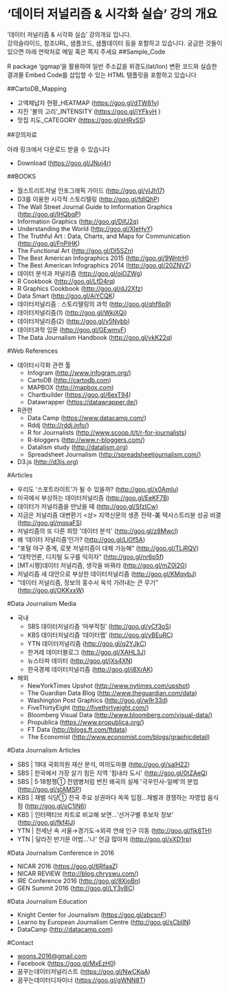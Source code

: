 ‘데이터 저널리즘 & 시각화 실습’ 강의 개요
===============

‘데이터 저널리즘 & 시각화 실습’ 강의개요 입니다.  
강의슬라이드, 참조URL, 샘플코드, 샘플데이터 등을 포함하고 있습니다. 
궁금한 것들이 있으면 아래 연락처로 메일 혹은 쪽지 주세요
##Sample_Code

R package ‘ggmap’을 활용하여 일반 주소값을 위경도(lat/lon) 변환 코드와 실습한 결과물 Embed Code를 삽입할 수 있는 HTML 탬플릿을 포함하고 있습니다 

##CartoDB_Mapping

- 고액체납자 현황_HEATMAP (https://goo.gl/dTW81y)
- 지진 '불의 고리'_INTENSITY (https://goo.gl/jYFkyH )
- 맛집 지도_CATEGORY (https://goo.gl/sHRvSS)

##강의자료

아래 링크에서 다운로드 받을 수 있습니다

- Download (https://goo.gl/JNuj4r)

##BOOKS
- 월스트리트저널 인포그래픽 가이드 (http://goo.gl/yIJh17)
- D3를 이용한 시각적 스토리텔링 (http://goo.gl/fdlQhP)
- The Wall Street Journal Guide to Imformation Graphics (http://goo.gl/IHQbqP)
- Information Graphics (http://goo.gl/DifJ2q)
- Understanding the World (http://goo.gl/XIeHyY)
- The Truthful Art : Data, Charts, and Maps for Communication (http://goo.gl/FnPiHK)
- The Functional Art (http://goo.gl/Dl5SZn)
- The Best American Infographics 2015 (http://goo.gl/9WntrH)
- The Best American Infographics 2014 (http://goo.gl/20ZNVZ)
- 데이터 분석과 저널리즘 (http://goo.gl/oiOZWg)
- R Cookbook (http://goo.gl/LfD4rq)
- R Graphics Cookbook (http://goo.gl/dJ2Xfz)
- Data Smart (http://goo.gl/AiYCQK)
- 데이터저널리즘 : 스토리텔링의 과학 (http://goo.gl/qhf6p9)
- 데이터저널리즘(1) (http://goo.gl/WkjXQi)
- 데이터저널리즘(2) (http://goo.gl/v5Nybb)
- 데이터과학 입문 (http://goo.gl/GEwmvF)
- The Data Journalism Handbook (http://goo.gl/vkK22q)

#Web References

- 데이터시각화 관련 툴
	- Infogram (http://www.infogram.org/)
	- CartoDB (http://cartodb.com)
	- MAPBOX (http://mapbox.com)
	- Chartbuilder (https://goo.gl/6exT94)
	- Datawrapper (https://datawrapper.de/)
- R관련
	- Data Camp (https://www.datacamp.com/)
	- Rddj (http://rddj.info/)
	- R for Journalists (http://www.scoop.it/t/r-for-journalists)
	- R-bloggers (http://www.r-bloggers.com/)
	- Datalism study (http://datalism.org)
	- Spreadsheet Journalism (http://spreadsheetjournalism.com/)
- D3.js (http://d3js.org)



#Articles

- 우리도 ‘스포트라이트’가 될 수 있을까? (http://goo.gl/x0AmIu)
- 미국에서 부상하는 데이터저널리즘 (http://goo.gl/EeKF7B)
- 데이터가 저널리즘을 만났을 때 (http://goo.gl/SfzICw)
- 지금은 저널리즘 대변환기 <상> 지역신문의 생존 전략-美 텍사스트리뷴 성공 비결 (http://goo.gl/mqsaFS)
- 저널리즘의 또 다른 희망 '데이터 분석' (http://goo.gl/z8MwcI)
- 왜 ‘데이터 저널리즘’인가? (http://goo.gl/LiOf5A)
- “포털 야구 중계, 로봇 저널리즘이 대체 가능해“ (http://goo.gl/TLjRQV)
- “대학언론, 디지털 도구를 익히자” (http://goo.gl/nr6p5f)
- [MT시평]데이터 저널리즘, 생각을 바꿔라 (http://goo.gl/mZ0I2G)
- 저널리즘 새 대안으로 부상한 데이터저널리즘 (http://goo.gl/KMqybJ)
- “데이터 저널리즘, 정보의 홍수서 옥석 가려내는 큰 무기” (http://goo.gl/OKKxxW)

#Data Journalism Media
- 국내
	- SBS 데이터저널리즘 ‘마부작침’ (http://goo.gl/yCf3oS)
	- KBS 데이터저널리즘 ‘데이터랩’ (http://goo.gl/vBEuRC)
	- YTN 데이터저널리즘 (http://goo.gl/q2YJkC)
	- 한겨레 데이터블로그 (http://goo.gl/XAHL3J)
	- 뉴스타파 데이터 (http://goo.gl/jXs4XN)
	- 한국경제 데이터저널리즘 (http://goo.gl/j8XrAK)
- 해외
	- NewYorkTimes Upshot (http://www.nytimes.com/upshot)
	- The Guardian Data Blog (http://www.theguardian.com/data)
	- Washington Post Graphics (http://goo.gl/w9r33d)
	- FiveThirtyEight (http://fivethirtyeight.com/)
	- Bloomberg Visual Data (http://www.bloomberg.com/visual-data/)
	- Propublica (https://www.propublica.org/)
	- FT Data (http://blogs.ft.com/ftdata)
	- The Economist (http://www.economist.com/blogs/graphicdetail)

#Data Journalism Articles
- SBS | 19대 국회의원 재산 분석, 여의도마블 (http://goo.gl/salH22)
- SBS | 한국에서 가장 살기 힘든 지역 '힘내라 도시' (http://goo.gl/0tZAeQ)
- SBS | 5·18항쟁① 전염병처럼 번진 왜곡의 실체 '극우인사-일베'의 분업 (http://goo.gl/stAMSP)
- KBS | 재벌 식당① 전국 주요 상권마다 쏙쏙 입점…재벌과 경쟁하는 자영업 음식점 (http://goo.gl/oC1iN6)
- KBS | 인터랙티브 차트로 비교해 보면…‘선거구별 후보자 정보’ (http://goo.gl/fkf4lJ)
- YTN | 전세난 속 서울→경기도→외곽 연쇄 인구 이동 (http://goo.gl/fjk8TH)
- YTN | 달라진 반기문 어법...'나' 언급 많아져 (http://goo.gl/xXD1rp)


#Data Journalism Conference in 2016

- NICAR 2016 (https://goo.gl/6RfaaZ)
- NICAR REVIEW (http://blog.chryswu.com/)
- IRE Conference 2016 (http://goo.gl/8XioBn)
- GEN Summit 2016 (http://goo.gl/LY3vBC)

#Data Journalism Education
- Knight Center for Journalism (https://goo.gl/abcsnF)
- Learno by European Journalism Centre (http://goo.gl/sCbIIN)
- DataCamp (http://datacamp.com)



#Contact

- woons.2016@gmail.com
- Facebook (https://goo.gl/MxEzH0)
- 꿈꾸는데이터저널리스트 (https://goo.gl/NwCKqA)
- 꿈꾸는데이터디자이너 (https://goo.gl/gWNN8T)
